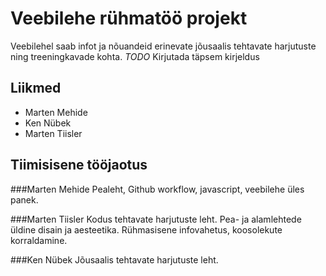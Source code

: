 # Veebilehe rühmatöö projekt
Veebilehel saab infot ja nõuandeid erinevate jõusaalis tehtavate harjutuste ning treeningkavade kohta.
*TODO* Kirjutada täpsem kirjeldus

## Liikmed
- Marten Mehide
- Ken Nübek
- Marten Tiisler

## Tiimisisene tööjaotus
###Marten Mehide
Pealeht, Github workflow, javascript, veebilehe üles panek.

###Marten Tiisler
Kodus tehtavate harjutuste leht. Pea- ja alamlehtede üldine disain ja aesteetika. Rühmasisene infovahetus, koosolekute korraldamine.

###Ken Nübek
Jõusaalis tehtavate harjutuste leht.
